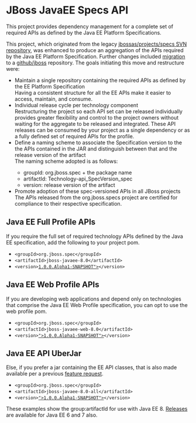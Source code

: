 <h1>JBoss JavaEE Specs API</h1>
This project provides dependency management for a complete set of required APIs as defined by the Java EE Platform Specifications.

This project, which originated from the legacy <a href="http://svn.jboss.org/repos/jbossas/projects/specs/">jbossas/projects/specs SVN repository</a>, was enhanced to produce an aggregation of the APIs required by the Java EE Platform Specification.  Further changes included <a href="http://community.jboss.org/wiki/JBossJavaEESpecsGitMigration">migration</a> to a <a href="https://github.com/jboss/">github/jboss</a> repository.  The goals initiating this move and restructure were:

<ul>
<li>Maintain a single repository containing the required APIs as defined by the EE Platform Specification</li>
<indent>Having a consistent structure for all the EE APIs make it easier to access, maintain, and consume.</indent>

<li>Individual release cycle per technology component</li>
<indent>Restructuring the project so each API set can be released individually provides greater flexibility and control to the project owners without waiting for the aggregate to be released and integrated.  These API releases can be consumed by your project as a single dependency or as a fully defined set of required APIs for the profile.

<li>Define a naming scheme to associate the Specification version to the the APIs contained in the JAR and distinguish between that and the release version of the artifact</li>
<indent>
The naming scheme adopted is as follows:
<ul>
<li>groupId:    org.jboss.spec + the package name
<li>artifactId: Technology-api_SpecVersion_spec
<li>version:    release version of the artifact
</ul>
</indent>
<li>Promote adoption of these spec-versioned APIs in all JBoss projects</li>
<indent>The APIs released from the org.jboss.specs project are certified for compliance to their respective specification.</indent>
</ul>

<h2>Java EE Full Profile APIs</h2>
If you require the full set of required technology APIs defined by the Java EE specification, add the following to your project pom.
<ul>
<li><code>&lt;groupId&gt;org.jboss.spec&lt;/groupId&gt;</code>
<li><code>&lt;artifactId&gt;jboss-javaee-8.0&lt;/artifactId&gt;</code>
<li><code>&lt;version&gt;<a href="https://repository.jboss.org/nexus/content/groups/public/org/jboss/spec/jboss-javaee-8.0/1.0.0.Alpha1">1.0.0.Alpha1-SNAPSHOT"></a>&lt;/version&gt;</code>
</ul>

<h2>Java EE Web Profile APIs</h2>
If you are developing web applications and depend only on technologies that comprise the Java EE Web Profile specification, you can opt to use the web profile pom.
<ul>
<li><code>&lt;groupId&gt;org.jboss.spec&lt;/groupId&gt;</code>
<li><code>&lt;artifactId&gt;jboss-javaee-web-8.0&lt;/artifactId&gt;</code>
<li><code>&lt;version&gt;<a href="https://repository.jboss.org/nexus/content/groups/public/org/jboss/spec/jboss-javaee-web-8.0/1.0.0.Alpha1">">1.0.0.Alpha1-SNAPSHOT"></a>&lt;/version&gt;</code>
</ul>

<h2>Java EE API UberJar</h2>
Else, if you prefer a jar containing the EE API classes, that is also made available per a previous <a href="https://issues.jboss.org/browse/JBEE-73">feature request</a>.
<ul>
<li><code>&lt;groupId&gt;org.jboss.spec&lt;/groupId&gt;</code>
<li><code>&lt;artifactId&gt;jboss-javaee-8.0-all&lt;/artifactId&gt;</code>
<li><code>&lt;version&gt;<a href="https://repository.jboss.org/nexus/content/groups/public/org/jboss/spec/jboss-javaee-all-8.0/1.0.0.Alpha1">">1.0.0.Alpha1-SNAPSHOT"></a>&lt;/version&gt;</code>
</ul>


These examples show the group:artifactId for use with Java EE 8.    <a href="https://repository.jboss.org/nexus/content/groups/public/org/jboss/spec/">Releases</a> are available for Java EE 6 and 7 also.
